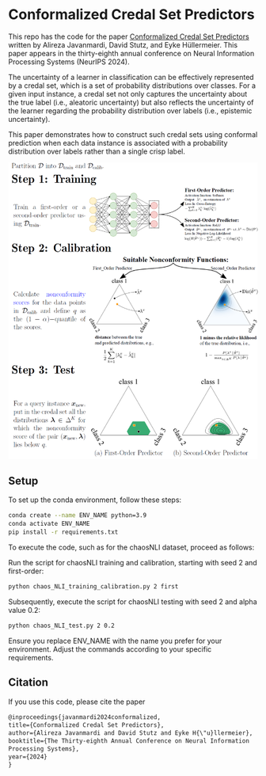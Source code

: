# Conformalized Credal Set Predictors
This repo has the code for the paper [Conformalized Credal Set Predictors](https://neurips.cc/virtual/2024/poster/93218) written by Alireza Javanmardi, David Stutz, and Eyke Hüllermeier. This paper appears in the thirty-eighth annual conference on Neural Information Processing Systems (NeurIPS 2024).

The uncertainty of a learner in classification can be effectively represented by a credal set, which is a set of probability distributions over classes. For a given input instance, a credal set not only captures the uncertainty about the true label (i.e., aleatoric uncertainty) but also reflects the uncertainty of the learner regarding the probability distribution over labels (i.e., epistemic uncertainty).

This paper demonstrates how to construct such credal sets using conformal prediction when each data instance is associated with a probability distribution over labels rather than a single crisp label.

![image](alg.png)

## Setup

To set up the conda environment, follow these steps:

```bash
conda create --name ENV_NAME python=3.9
conda activate ENV_NAME
pip install -r requirements.txt
```


To execute the code, such as for the chaosNLI dataset, proceed as follows:

Run the script for chaosNLI training and calibration, starting with seed 2 and first-order:
```bash
python chaos_NLI_training_calibration.py 2 first
```
Subsequently, execute the script for chaosNLI testing with seed 2 and alpha value 0.2:
```bash
python chaos_NLI_test.py 2 0.2
```
Ensure you replace ENV_NAME with the name you prefer for your environment. Adjust the commands according to your specific requirements.

## Citation
If you use this code, please cite the paper
```
@inproceedings{javanmardi2024conformalized,
title={Conformalized Credal Set Predictors},
author={Alireza Javanmardi and David Stutz and Eyke H{\"u}llermeier},
booktitle={The Thirty-eighth Annual Conference on Neural Information Processing Systems},
year={2024}
}
```
